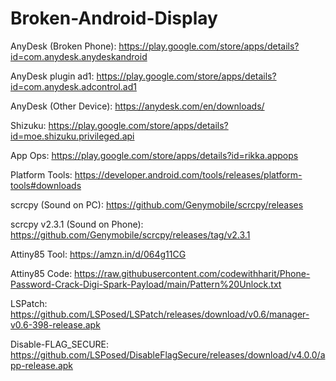 # Broken-Android-Display

AnyDesk (Broken Phone): https://play.google.com/store/apps/details?id=com.anydesk.anydeskandroid

AnyDesk plugin ad1: https://play.google.com/store/apps/details?id=com.anydesk.adcontrol.ad1

AnyDesk (Other Device): https://anydesk.com/en/downloads/

Shizuku: https://play.google.com/store/apps/details?id=moe.shizuku.privileged.api

App Ops: https://play.google.com/store/apps/details?id=rikka.appops

Platform Tools: https://developer.android.com/tools/releases/platform-tools#downloads

scrcpy (Sound on PC): 
https://github.com/Genymobile/scrcpy/releases

scrcpy v2.3.1 (Sound on Phone): 
https://github.com/Genymobile/scrcpy/releases/tag/v2.3.1

Attiny85 Tool: https://amzn.in/d/064g11CG

Attiny85 Code: https://raw.githubusercontent.com/codewithharit/Phone-Password-Crack-Digi-Spark-Payload/main/Pattern%20Unlock.txt

LSPatch: https://github.com/LSPosed/LSPatch/releases/download/v0.6/manager-v0.6-398-release.apk

Disable-FLAG_SECURE: https://github.com/LSPosed/DisableFlagSecure/releases/download/v4.0.0/app-release.apk
